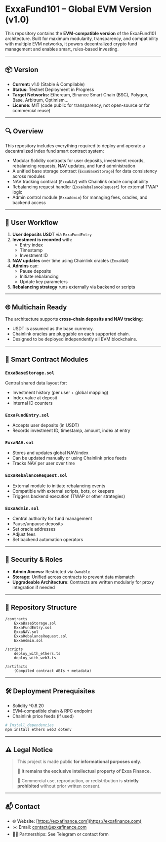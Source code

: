 # ExxaFund101 – Global EVM Version (v1.0)

This repository contains the **EVM-compatible version** of the ExxaFund101 architecture. Built for maximum modularity, transparency, and compatibility with multiple EVM networks, it powers decentralized crypto fund management and enables smart, rules-based investing.

---

## 📦 Version
- **Current:** v1.0 (Stable & Compilable)
- **Status:** Testnet Deployment in Progress
- **Target Networks:** Ethereum, Binance Smart Chain (BSC), Polygon, Base, Arbitrum, Optimism...
- **License:** MIT (code public for transparency, not open-source or for commercial reuse)

---

## 🔍 Overview
This repository includes everything required to deploy and operate a decentralized index fund smart contract system:

- Modular Solidity contracts for user deposits, investment records, rebalancing requests, NAV updates, and fund administration
- A unified base storage contract (`ExxaBaseStorage`) for data consistency across modules
- NAV tracking contract (`ExxaNAV`) with Chainlink oracle compatibility
- Rebalancing request handler (`ExxaRebalanceRequest`) for external TWAP logic
- Admin control module (`ExxaAdmin`) for managing fees, oracles, and backend access

---

## 💸 User Workflow

1. **User deposits USDT** via `ExxaFundEntry`
2. **Investment is recorded** with:
   - Entry index
   - Timestamp
   - Investment ID
3. **NAV updates** over time using Chainlink oracles (`ExxaNAV`)
4. **Admins** can:
   - Pause deposits
   - Initiate rebalancing
   - Update key parameters
5. **Rebalancing strategy** runs externally via backend or scripts

---

## 🌐 Multichain Ready

The architecture supports **cross-chain deposits and NAV tracking**:
- USDT is assumed as the base currency.
- Chainlink oracles are pluggable on each supported chain.
- Designed to be deployed independently all EVM blockchains.

---

## 🧠 Smart Contract Modules

### `ExxaBaseStorage.sol`
Central shared data layout for:
- Investment history (per user + global mapping)
- Index value at deposit
- Internal ID counters

### `ExxaFundEntry.sol`
- Accepts user deposits (in USDT)
- Records investment ID, timestamp, amount, index at entry

### `ExxaNAV.sol`
- Stores and updates global NAV/index
- Can be updated manually or using Chainlink price feeds
- Tracks NAV per user over time

### `ExxaRebalanceRequest.sol`
- External module to initiate rebalancing events
- Compatible with external scripts, bots, or keepers
- Triggers backend execution (TWAP or other strategies)

### `ExxaAdmin.sol`
- Central authority for fund management
- Pause/unpause deposits
- Set oracle addresses
- Adjust fees
- Set backend automation operators

---

## 🔐 Security & Roles

- **Admin Access:** Restricted via `Ownable`
- **Storage:** Unified across contracts to prevent data mismatch
- **Upgradeable Architecture:** Contracts are written modularly for proxy integration if needed

---

## 📁 Repository Structure

```
/contracts
    ExxaBaseStorage.sol
    ExxaFundEntry.sol
    ExxaNAV.sol
    ExxaRebalanceRequest.sol
    ExxaAdmin.sol

/scripts
    deploy_with_ethers.ts
    deploy_with_web3.ts

/artifacts
    (Compiled contract ABIs + metadata)
```

---

## 🛠 Deployment Prerequisites

- Solidity ^0.8.20
- EVM-compatible chain & RPC endpoint
- Chainlink price feeds (if used)

```bash
# Install dependencies
npm install ethers web3 dotenv
```

---

## ⚠️ Legal Notice

> This project is made public **for informational purposes only**.
> 
> 📎 **It remains the exclusive intellectual property of Exxa Finance.**
> 
> 🚫 Commercial use, reproduction, or redistribution is **strictly prohibited** without prior written consent.

---

## 📬 Contact

- 🌐 Website: [https://exxafinance.com](https://exxafinance.com)
- ✉️ Email: contact@exxafinance.com
- 🧑‍💼 Partnerships: See Telegram or contact form
